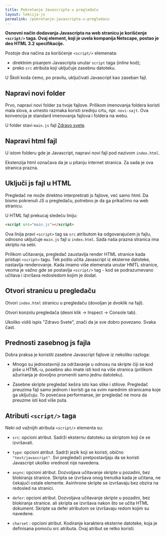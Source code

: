 ```yaml
---
title: Pokretanje Javascripta u pregledaču
layout: lekcija-js
permalink: /pokretanje-javascripta-u-pregledacu
---
```


**Osnovni način dodavanja Javascripta na web stranicu je korišćenje `<script/>` taga. Ovaj element, koji je uvela kompanija Netscape, postao je deo HTML 3.2 specifikacije.**

Postoje dva načina za korišćenje `<script/>` elemenata:
- direktnim pisanjem Javascripta unutar `script` taga (*inline* kod);
- preko `src` atributa koji uključuje zasebnu datoteku.

U Školi koda ćemo, po pravilu, uključivati Javascript kao zaseban fajl.

## Napravi novi folder

Prvo, napravi novi folder za tvoje fajlove. Prilikom imenovanja foldera koristi mala slova, a umesto razmaka koristi srednju crtu, npr. `novi-sajt`. Ova konvencija je standard imenovanja fajlova i foldera na webu.

U folder stavi `main.js` fajl [Zdravo svete](/zdravo-javascript).

## Napravi html fajl

U istom folderu gde je Javascript, napravi novi fajl pod nazivom `index.html`. 

Ekstenzija html označava da je u pitanju internet stranica. Za sada je ova stranica prazna.

## Uključi js fajl u HTML

Pregledač ne može direktno interpretirati js fajlove, već samo html. Da bismo pokrenuli JS u pregledaču, potrebno je da ga prikačimo na web stranicu. 

U HTML fajl prekucaj sledeću liniju:

```html
<script src="main.js"></script>
```

Ova linija pravi `<script>` tag sa `src` atributom ka odgovarajućem js fajlu, odnosno uključuje `main.js` fajl u `index.html`. Sada naša prazna stranica ima skriptu na sebi.

Prilikom učitavanja, pregledač zaustavlja render HTML stranice kada pristupi `<script>` tagu. Tek pošto učita Javascript iz eksterne datoteke, nastavlja renderovanje. Kada imamo više elemenata unutar HMTL stranice, veoma je važno gde se postavlja `<script/>` tag - kod se podrazumevano učitava i izvršava redosledom kojim je dodat.

## Otvori stranicu u pregledaču

Otvori `index.html` stranicu u pregledaču (dovoljan je dvoklik na fajl).

Otvori konzolu pregledača (desni klik -> Inspect -> Console tab). 

Ukoliko vidiš ispis "Zdravo Svete", znači da je sve dobro povezano. Svaka čast. 

## Prednosti zasebnog js fajla

Dobra praksa je koristiti zasebne Javascript fajlove iz nekoliko razloga:

- Mnogo su jednostavniji za održavanje u odnosu na skripte čiji se kod piše u HTML-u, posebno ako imate isti kod na više stranica (prilikom ažuriranja je dovoljno promeniti samo jednu datoteku).

- Zasebne skripte pregledač kešira isto kao slike i stilove. Pregledač preuzima fajl samo jednom i koristi ga na svim narednim stranicama koje ga uključuju. To povećava performanse, jer pregledač ne mora da preuzme isti kod više puta.

## Atributi `<script/>` taga

Neki od važnijih atributa `<script/>` elementa su:

- `src`: opcioni atribut. Sadrži eksternu datoteku sa skriptom koji će se izvršavati.

- `type`: opcioni atribut. Sadrži jezik koji se koristi, obično `"text/javascript"`. Svi pregledači pretpostavljaju da se koristi Javascript ukoliko vrednost  nije navedena.

- `async`: opcioni atribut. Dozvoljava učitavanje skripte u pozadini, bez blokiranja stranice. Skripta se izvršava onog trenutka kada je učitana, ne čekajući ostale elemente. Asinhrone skripte se izvršavaju bez obzira na redosled na stranici.

- `defer`: opcioni atribut. Dozvoljava učitavanje skripte u pozadini, bez blokiranja stranice. ali skripta se izvršava nakon što se učita HTML dokument. Skripte sa defer atributom se izvršavaju redom kojim su navedene.

- `charset` : opcioni atribut. Kodiranje karaktera eksterne datoteke, koja je definisana pomoću src atributa. Ovaj atribut se retko koristi.

